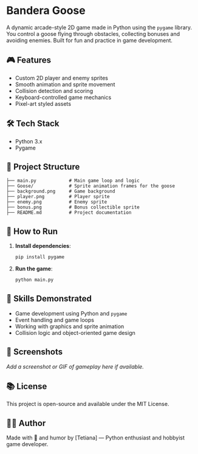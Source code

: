 # Bandera Goose

A dynamic arcade-style 2D game made in Python using the `pygame` library. You control a goose flying through obstacles, collecting bonuses and avoiding enemies. Built for fun and practice in game development.

## 🎮 Features

- Custom 2D player and enemy sprites
- Smooth animation and sprite movement
- Collision detection and scoring
- Keyboard-controlled game mechanics
- Pixel-art styled assets

## 🛠️ Tech Stack

- Python 3.x
- Pygame

## 📁 Project Structure

```
├── main.py            # Main game loop and logic
├── Goose/             # Sprite animation frames for the goose
├── background.png     # Game background
├── player.png         # Player sprite
├── enemy.png          # Enemy sprite
├── bonus.png          # Bonus collectible sprite
├── README.md          # Project documentation
```

## 🚀 How to Run

1. **Install dependencies**:
   ```bash
   pip install pygame
   ```

2. **Run the game**:
   ```bash
   python main.py
   ```

## 🧠 Skills Demonstrated

- Game development using Python and `pygame`
- Event handling and game loops
- Working with graphics and sprite animation
- Collision logic and object-oriented game design

## 📸 Screenshots

_Add a screenshot or GIF of gameplay here if available._

## 📚 License

This project is open-source and available under the MIT License.

## 👨‍💻 Author

Made with 🧠 and humor by [Tetiana] — Python enthusiast and hobbyist game developer.
